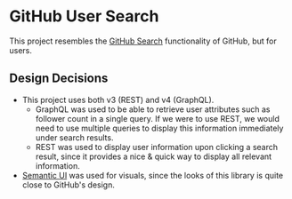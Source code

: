# GitHub User Search

This project resembles the [GitHub Search](https://github.com/search) functionality of GitHub, but for users.

## Design Decisions

* This project uses both v3 (REST) and v4 (GraphQL).
  * GraphQL was used to be able to retrieve user attributes such as follower count in a single query. If we were to use REST, we would need to use multiple queries to display this information immediately under search results.
  * REST was used to display user information upon clicking a search result, since it provides a nice & quick way to display all relevant information. 
* [Semantic UI](https://semantic-ui.com/) was used for visuals, since the looks of this library is quite close to GitHub's design.
